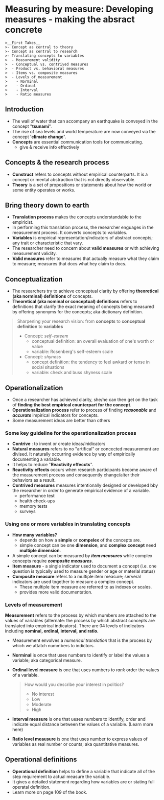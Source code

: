 # Measuring by measure: Developing measures - making the absract concrete
```
>__First Takes__
>- Concept as central to theory
>- Concept as central to research
>- Translating concepts to variables
>  - Measurement validity
>  - Conceptual vs. contrived measures
>  - Product vs. behavioral measures
>  - Items vs. composite measures
>  - Levels of measurement
>    - Norminal
>    - Ordinal
>    - Interval
>    - Ratio measures
```

## Introduction
- The wall of water that can accompany an earthquake is conveyed in the concept "__tsunami__".
- The rise of sea levels and world temperature are now conveyed via the concept '__climate change__".
- **Concepts** are essential communication tools for communicating.
  - give & receive info effectively
 

## Concepts & the research process
- __Construct__ refers to concepts without empirical counterparts. It is a concept or mental abstraction that is not directly observable.
- __Theory__ is a set of propositions or statements about how the world or some entity operates or works.

## Bring theory down to earth
- __Translation process__ makes the concepts understandable to the empiricist.
- In performing this translation process, the researcher enguages in the measurement process. It converts concepts to variables.
- __Variables__ is empirical representation/indicators of abstract concepts; any trait or characteristic that vary.
- The researcher need to concern about **valid measures** or with achieving measurement validity.
- **Valid measures** refer to measures that actually measure what they claim to measure; measures that docs what hey claim to docs.

## Conceptualization
- The researchers try to achieve conceptual clarity by offering **theoretical (aka norminal) definitions** of concepts.
- **Theoretical (aka nominal or conceptual) definitions** refers to definitions that clarify the exact meaning of concepts being measured by offering synonyms for the concepts; aka dictionary definition.

> Sharpening your research vision: from **concepts** to **conceptual definition** to **variables**
> - Concept: _self-esteem_
>   - conceptual definition: an overall evaluation of one's worth or value
>   - variable: Rosenberg's self-esteem scale
>  - Concept: _shyness_
>    - concept definition: the tendency to feel awkard or tense in social situations
>    - variable: check and buss shyness scale

## Operationalization
- Once a researcher has achieved clarity, she/he can then get on the task of **finding the best empirical counterpart for the concept**.
- **Operationalization process** refer to process of finding __*reasonable*__ and __*accurate*__ impirical indicators for concepts.
- Some measurement ideas are better than others

### Some key guideline for the operationalization process
- __Contrive__ : to invent or create ideas/inidicators
- **Natural measures** refers to no "artifical" or concocted measurement are divised. It naturally occurring evidence by way of empirically documenting a variable.
- It helps to reduce "__Reactivity effeccts__".
- **Reactivity effects** occurs when research participants become aware of the measurement process and consequently change/alter their behaviors as a result.
- **Contrived measures** measures intentionally designed or developed bby the researcher in order to generate empirical evidence of a variable.
  - performance test
  - health check-ups
  - memory tests
  - surveys

 ### Using one or more variables in translating concepts
 - __How many variables?__
   - depends on how a __simple__ or __compelex__ of the concepts are. 
   - simple concept can be one __dimension__, and __complex concept__ need __multiple dimension__.
  - A simple concept can be measured by *__item measures__* while complex concepts require *__composite measures__*.
  - **Item measure** - a single indicator used to document a concept (i.e. one question is typically used to measure gender or age or material status)
  - **Composite measure** refers to a multiple item measure; serveral indicators are used together to measure a complex concept.
    - These multiple item measure are referred to as indexes or scales.
    - provides more valid documentation.
### Levels of measurement
**Measurement** refers to the process by which mumbers are attached to the values of variables (alternate: the process by which abstract concepts are translated into empirical indicators). There are 04 levels of indicators including **nominal, ordinal, interval, and ratio**. 
- Measurement envolves a *numerical translation* that is the process by which we attatch nummbers to indictors.
- **Norminal** is once that uses numbers to identify or label the values a variable; aka categorical measure.
- **Ordinal level measure** is one that uses numbers to *rank* order the values of a variable.
  > How would you describe your interest in politics?
  > - No interest
  > - Low
  > - Moderate
  > - High

- **Interval measure** is one that ueses numbers to identify, order and indicate equal distance between the values of a variable. (Learn more here)
- **Ratio level meausure** is one that uses number to express values of variables as real number or counts; aka quantitative measures. 

## Operational definitions
- **Operational definition** helps to define a variable that indicate all of the step requirement to actual measure the variable.
- It gives a detailed statement regarding how variables are or stating full operatal definition.
- Learn more on page 109 of the book. 


